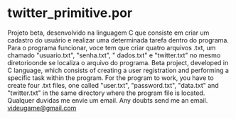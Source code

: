 # twitter_primitive.por
Projeto beta, desenvolvido na linguagem C que consiste em criar um cadastro do usuário e realizar uma determinada tarefa dentro do programa.
Para o programa funcionar, voce tem que criar quatro arquivos .txt, um chamado "usuario.txt", "senha.txt", " dados.txt" e "twitter.txt" no mesmo
diretorioonde se localiza o arquivo do programa.
Beta project, developed in C language, which consists of creating a user registration and performing a specific task within the program.
For the program to work, you have to create four .txt files, one called "user.txt", "password.txt", "data.txt" and "twitter.txt" in the same
directory where the program file is located.
Qualquer duvidas me envie um email.
Any doubts send me an email.
videugame@gmail.com
